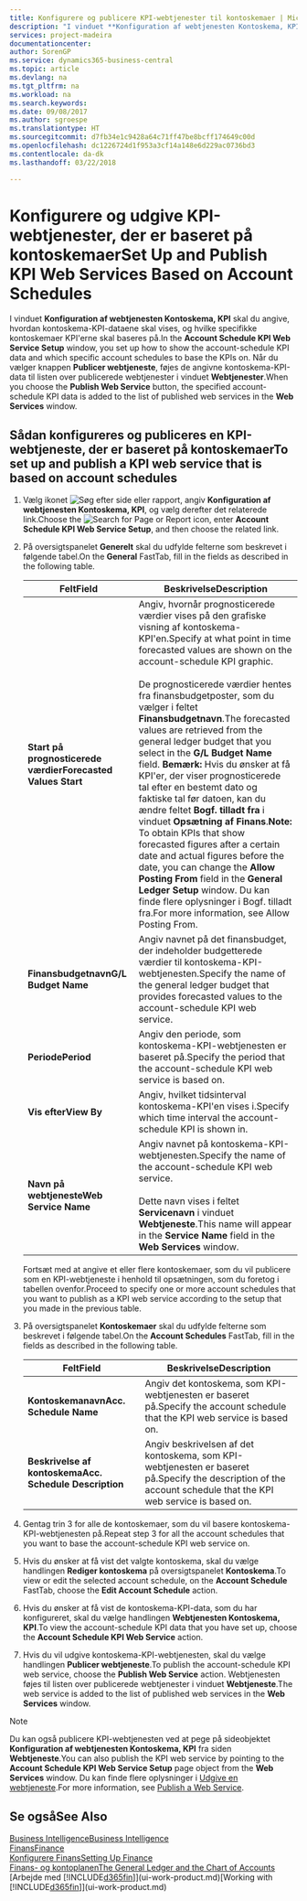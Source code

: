 ```yaml
---
title: Konfigurere og publicere KPI-webtjenester til kontoskemaer | Microsoft Docs
description: "I vinduet **Konfiguration af webtjenesten Kontoskema, KPI** skal du angive, hvordan kontoskema-KPI-dataene skal vises, og hvilke specifikke kontoskemaer KPI'erne skal baseres på."
services: project-madeira
documentationcenter: 
author: SorenGP
ms.service: dynamics365-business-central
ms.topic: article
ms.devlang: na
ms.tgt_pltfrm: na
ms.workload: na
ms.search.keywords: 
ms.date: 09/08/2017
ms.author: sgroespe
ms.translationtype: HT
ms.sourcegitcommit: d7fb34e1c9428a64c71ff47be8bcff174649c00d
ms.openlocfilehash: dc1226724d1f953a3cf14a148e6d229ac0736bd3
ms.contentlocale: da-dk
ms.lasthandoff: 03/22/2018

---
```

# <a name="set-up-and-publish-kpi-web-services-based-on-account-schedules"></a><span data-ttu-id="37bca-103">Konfigurere og udgive KPI-webtjenester, der er baseret på kontoskemaer</span><span class="sxs-lookup"><span data-stu-id="37bca-103">Set Up and Publish KPI Web Services Based on Account Schedules</span></span>
<span data-ttu-id="37bca-104">I vinduet **Konfiguration af webtjenesten Kontoskema, KPI** skal du angive, hvordan kontoskema-KPI-dataene skal vises, og hvilke specifikke kontoskemaer KPI'erne skal baseres på.</span><span class="sxs-lookup"><span data-stu-id="37bca-104">In the **Account Schedule KPI Web Service Setup** window, you set up how to show the account-schedule KPI data and which specific account schedules to base the KPIs on.</span></span> <span data-ttu-id="37bca-105">Når du vælger knappen **Publicer webtjeneste**, føjes de angivne kontoskema-KPI-data til listen over publicerede webtjenester i vinduet **Webtjenester**.</span><span class="sxs-lookup"><span data-stu-id="37bca-105">When you choose the **Publish Web Service** button, the specified account-schedule KPI data is added to the list of published web services in the **Web Services** window.</span></span>  

## <a name="to-set-up-and-publish-a-kpi-web-service-that-is-based-on-account-schedules"></a><span data-ttu-id="37bca-106">Sådan konfigureres og publiceres en KPI-webtjeneste, der er baseret på kontoskemaer</span><span class="sxs-lookup"><span data-stu-id="37bca-106">To set up and publish a KPI web service that is based on account schedules</span></span>  

1.  <span data-ttu-id="37bca-107">Vælg ikonet ![Søg efter side eller rapport](media/ui-search/search_small.png "Ikonet Søg efter side eller rapport"), angiv **Konfiguration af webtjenesten Kontoskema, KPI**, og vælg derefter det relaterede link.</span><span class="sxs-lookup"><span data-stu-id="37bca-107">Choose the ![Search for Page or Report](media/ui-search/search_small.png "Search for Page or Report icon") icon, enter **Account Schedule KPI Web Service Setup**, and then choose the related link.</span></span>  
2.  <span data-ttu-id="37bca-108">På oversigtspanelet **Generelt** skal du udfylde felterne som beskrevet i følgende tabel.</span><span class="sxs-lookup"><span data-stu-id="37bca-108">On the **General** FastTab, fill in the fields as described in the following table.</span></span>  

    |<span data-ttu-id="37bca-109">Felt</span><span class="sxs-lookup"><span data-stu-id="37bca-109">Field</span></span>|<span data-ttu-id="37bca-110">Beskrivelse</span><span class="sxs-lookup"><span data-stu-id="37bca-110">Description</span></span>|  
    |---------------------------------|---------------------------------------|  
    |<span data-ttu-id="37bca-111">**Start på prognosticerede værdier**</span><span class="sxs-lookup"><span data-stu-id="37bca-111">**Forecasted Values Start**</span></span>|<span data-ttu-id="37bca-112">Angiv, hvornår prognosticerede værdier vises på den grafiske visning af kontoskema-KPI'en.</span><span class="sxs-lookup"><span data-stu-id="37bca-112">Specify at what point in time forecasted values are shown on the account-schedule KPI graphic.</span></span><br /><br /> <span data-ttu-id="37bca-113">De prognosticerede værdier hentes fra finansbudgetposter, som du vælger i feltet **Finansbudgetnavn**.</span><span class="sxs-lookup"><span data-stu-id="37bca-113">The forecasted values are retrieved from the general ledger budget that you select in the **G/L Budget Name** field.</span></span> <span data-ttu-id="37bca-114">**Bemærk:**  Hvis du ønsker at få KPI'er, der viser prognosticerede tal efter en bestemt dato og faktiske tal før datoen, kan du ændre feltet **Bogf. tilladt fra** i vinduet **Opsætning af Finans**.</span><span class="sxs-lookup"><span data-stu-id="37bca-114">**Note:**  To obtain KPIs that show forecasted figures after a certain date and actual figures before the date, you can change the **Allow Posting From** field in the **General Ledger Setup** window.</span></span> <span data-ttu-id="37bca-115">Du kan finde flere oplysninger i Bogf. tilladt fra.</span><span class="sxs-lookup"><span data-stu-id="37bca-115">For more information, see Allow Posting From.</span></span>|  
    |<span data-ttu-id="37bca-116">**Finansbudgetnavn**</span><span class="sxs-lookup"><span data-stu-id="37bca-116">**G/L Budget Name**</span></span>|<span data-ttu-id="37bca-117">Angiv navnet på det finansbudget, der indeholder budgetterede værdier til kontoskema-KPI-webtjenesten.</span><span class="sxs-lookup"><span data-stu-id="37bca-117">Specify the name of the general ledger budget that provides forecasted values to the account-schedule KPI web service.</span></span>|  
    |<span data-ttu-id="37bca-118">**Periode**</span><span class="sxs-lookup"><span data-stu-id="37bca-118">**Period**</span></span>|<span data-ttu-id="37bca-119">Angiv den periode, som kontoskema-KPI-webtjenesten er baseret på.</span><span class="sxs-lookup"><span data-stu-id="37bca-119">Specify the period that the account-schedule KPI web service is based on.</span></span>|  
    |<span data-ttu-id="37bca-120">**Vis efter**</span><span class="sxs-lookup"><span data-stu-id="37bca-120">**View By**</span></span>|<span data-ttu-id="37bca-121">Angiv, hvilket tidsinterval kontoskema-KPI'en vises i.</span><span class="sxs-lookup"><span data-stu-id="37bca-121">Specify which time interval the account-schedule KPI is shown in.</span></span>|  
    |<span data-ttu-id="37bca-122">**Navn på webtjeneste**</span><span class="sxs-lookup"><span data-stu-id="37bca-122">**Web Service Name**</span></span>|<span data-ttu-id="37bca-123">Angiv navnet på kontoskema-KPI-webtjenesten.</span><span class="sxs-lookup"><span data-stu-id="37bca-123">Specify the name of the account-schedule KPI web service.</span></span><br /><br /> <span data-ttu-id="37bca-124">Dette navn vises i feltet **Servicenavn** i vinduet **Webtjeneste**.</span><span class="sxs-lookup"><span data-stu-id="37bca-124">This name will appear in the **Service Name** field in the **Web Services** window.</span></span>|  

    <span data-ttu-id="37bca-125">Fortsæt med at angive et eller flere kontoskemaer, som du vil publicere som en KPI-webtjeneste i henhold til opsætningen, som du foretog i tabellen ovenfor.</span><span class="sxs-lookup"><span data-stu-id="37bca-125">Proceed to specify one or more account schedules that you want to publish as a KPI web service according to the setup that you made in the previous table.</span></span>  

3.  <span data-ttu-id="37bca-126">På oversigtspanelet **Kontoskemaer** skal du udfylde felterne som beskrevet i følgende tabel.</span><span class="sxs-lookup"><span data-stu-id="37bca-126">On the **Account Schedules** FastTab, fill in the fields as described in the following table.</span></span>  

    |<span data-ttu-id="37bca-127">Felt</span><span class="sxs-lookup"><span data-stu-id="37bca-127">Field</span></span>|<span data-ttu-id="37bca-128">Beskrivelse</span><span class="sxs-lookup"><span data-stu-id="37bca-128">Description</span></span>|  
    |---------------------------------|---------------------------------------|  
    |<span data-ttu-id="37bca-129">**Kontoskemanavn**</span><span class="sxs-lookup"><span data-stu-id="37bca-129">**Acc. Schedule Name**</span></span>|<span data-ttu-id="37bca-130">Angiv det kontoskema, som KPI-webtjenesten er baseret på.</span><span class="sxs-lookup"><span data-stu-id="37bca-130">Specify the account schedule that the KPI web service is based on.</span></span>|  
    |<span data-ttu-id="37bca-131">**Beskrivelse af kontoskema**</span><span class="sxs-lookup"><span data-stu-id="37bca-131">**Acc. Schedule Description**</span></span>|<span data-ttu-id="37bca-132">Angiv beskrivelsen af det kontoskema, som KPI-webtjenesten er baseret på.</span><span class="sxs-lookup"><span data-stu-id="37bca-132">Specify the description of the account schedule that the KPI web service is based on.</span></span>|  

4.  <span data-ttu-id="37bca-133">Gentag trin 3 for alle de kontoskemaer, som du vil basere kontoskema-KPI-webtjenesten på.</span><span class="sxs-lookup"><span data-stu-id="37bca-133">Repeat step 3 for all the account schedules that you want to base the account-schedule KPI web service on.</span></span>  
5.  <span data-ttu-id="37bca-134">Hvis du ønsker at få vist det valgte kontoskema, skal du vælge handlingen **Rediger kontoskema** på oversigtspanelet **Kontoskema**.</span><span class="sxs-lookup"><span data-stu-id="37bca-134">To view or edit the selected account schedule, on the **Account Schedule** FastTab, choose the **Edit Account Schedule** action.</span></span>  
6.  <span data-ttu-id="37bca-135">Hvis du ønsker at få vist de kontoskema-KPI-data, som du har konfigureret, skal du vælge handlingen **Webtjenesten Kontoskema, KPI**.</span><span class="sxs-lookup"><span data-stu-id="37bca-135">To view the account-schedule KPI data that you have set up, choose the **Account Schedule KPI Web Service** action.</span></span>  
7.  <span data-ttu-id="37bca-136">Hvis du vil udgive kontoskema-KPI-webtjenesten, skal du vælge handlingen **Publicer webtjeneste**.</span><span class="sxs-lookup"><span data-stu-id="37bca-136">To publish the account-schedule KPI web service, choose the **Publish Web Service** action.</span></span> <span data-ttu-id="37bca-137">Webtjenesten føjes til listen over publicerede webtjenester i vinduet **Webtjeneste**.</span><span class="sxs-lookup"><span data-stu-id="37bca-137">The web service is added to the list of published web services in the **Web Services** window.</span></span>  

> [!NOTE]  
>  <span data-ttu-id="37bca-138">Du kan også publicere KPI-webtjenesten ved at pege på sideobjektet **Konfiguration af webtjenesten Kontoskema, KPI** fra siden **Webtjeneste**.</span><span class="sxs-lookup"><span data-stu-id="37bca-138">You can also publish the KPI web service by pointing to the **Account Schedule KPI Web Service Setup** page object from the **Web Services** window.</span></span> <span data-ttu-id="37bca-139">Du kan finde flere oplysninger i [Udgive en webtjeneste](across-how-publish-web-service.md).</span><span class="sxs-lookup"><span data-stu-id="37bca-139">For more information, see [Publish a Web Service](across-how-publish-web-service.md).</span></span>  

## <a name="see-also"></a><span data-ttu-id="37bca-140">Se også</span><span class="sxs-lookup"><span data-stu-id="37bca-140">See Also</span></span>  
[<span data-ttu-id="37bca-141">Business Intelligence</span><span class="sxs-lookup"><span data-stu-id="37bca-141">Business Intelligence</span></span>](bi.md)  
[<span data-ttu-id="37bca-142">Finans</span><span class="sxs-lookup"><span data-stu-id="37bca-142">Finance</span></span>](finance.md)  
[<span data-ttu-id="37bca-143">Konfigurere Finans</span><span class="sxs-lookup"><span data-stu-id="37bca-143">Setting Up Finance</span></span>](finance-setup-finance.md)  
[<span data-ttu-id="37bca-144">Finans- og kontoplanen</span><span class="sxs-lookup"><span data-stu-id="37bca-144">The General Ledger and the Chart of Accounts</span></span>](finance-general-ledger.md)  
<span data-ttu-id="37bca-145">[Arbejde med [!INCLUDE[d365fin](includes/d365fin_md.md)]](ui-work-product.md)</span><span class="sxs-lookup"><span data-stu-id="37bca-145">[Working with [!INCLUDE[d365fin](includes/d365fin_md.md)]](ui-work-product.md)</span></span>

